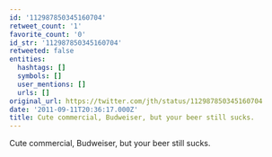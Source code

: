 ```yaml
---
id: '112987850345160704'
retweet_count: '1'
favorite_count: '0'
id_str: '112987850345160704'
retweeted: false
entities:
  hashtags: []
  symbols: []
  user_mentions: []
  urls: []
original_url: https://twitter.com/jth/status/112987850345160704
date: '2011-09-11T20:36:17.000Z'
title: Cute commercial, Budweiser, but your beer still sucks.
---
```


Cute commercial, Budweiser, but your beer still sucks.